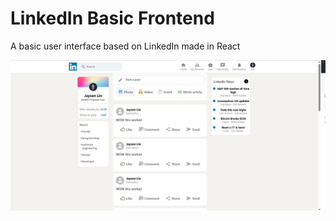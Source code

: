 # LinkedIn Basic Frontend

A basic user interface based on LinkedIn made in React

<img src="basiclinkedin.jpg" width = '1000'> 
